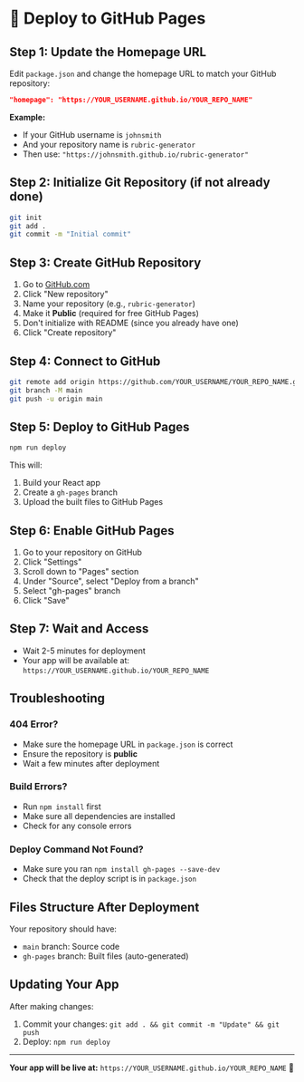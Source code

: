 # 🚀 Deploy to GitHub Pages

## **Step 1: Update the Homepage URL**

Edit `package.json` and change the homepage URL to match your GitHub repository:

```json
"homepage": "https://YOUR_USERNAME.github.io/YOUR_REPO_NAME"
```

**Example:**
- If your GitHub username is `johnsmith`
- And your repository name is `rubric-generator`
- Then use: `"https://johnsmith.github.io/rubric-generator"`

## **Step 2: Initialize Git Repository (if not already done)**

```bash
git init
git add .
git commit -m "Initial commit"
```

## **Step 3: Create GitHub Repository**

1. Go to [GitHub.com](https://github.com)
2. Click "New repository"
3. Name your repository (e.g., `rubric-generator`)
4. Make it **Public** (required for free GitHub Pages)
5. Don't initialize with README (since you already have one)
6. Click "Create repository"

## **Step 4: Connect to GitHub**

```bash
git remote add origin https://github.com/YOUR_USERNAME/YOUR_REPO_NAME.git
git branch -M main
git push -u origin main
```

## **Step 5: Deploy to GitHub Pages**

```bash
npm run deploy
```

This will:
1. Build your React app
2. Create a `gh-pages` branch
3. Upload the built files to GitHub Pages

## **Step 6: Enable GitHub Pages**

1. Go to your repository on GitHub
2. Click "Settings"
3. Scroll down to "Pages" section
4. Under "Source", select "Deploy from a branch"
5. Select "gh-pages" branch
6. Click "Save"

## **Step 7: Wait and Access**

- Wait 2-5 minutes for deployment
- Your app will be available at: `https://YOUR_USERNAME.github.io/YOUR_REPO_NAME`

## **Troubleshooting**

### **404 Error?**
- Make sure the homepage URL in `package.json` is correct
- Ensure the repository is **public**
- Wait a few minutes after deployment

### **Build Errors?**
- Run `npm install` first
- Make sure all dependencies are installed
- Check for any console errors

### **Deploy Command Not Found?**
- Make sure you ran `npm install gh-pages --save-dev`
- Check that the deploy script is in `package.json`

## **Files Structure After Deployment**

Your repository should have:
- `main` branch: Source code
- `gh-pages` branch: Built files (auto-generated)

## **Updating Your App**

After making changes:
1. Commit your changes: `git add . && git commit -m "Update" && git push`
2. Deploy: `npm run deploy`

---

**Your app will be live at:** `https://YOUR_USERNAME.github.io/YOUR_REPO_NAME` 🎉 